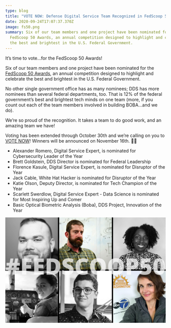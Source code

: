 ```yaml
---
type: blog
title: "VOTE NOW: Defense Digital Service Team Recognized in FedScoop 50"
date: 2020-09-24T17:07:37.370Z
image: fs50.png
summary: Six of our team members and one project have been nominated for the
  FedScoop 50 Awards, an annual competition designed to highlight and celebrate
  the best and brightest in the U.S. Federal Government.
---
```


It’s time to vote...for the FedScoop 50 Awards!

Six of our team members and one project have been nominated for the [FedScoop 50 Awards](https://www.fedscoop.com/fedscoop50/vote/), an annual competition designed to highlight and celebrate the best and brightest in the U.S. Federal Government.

No other single government office has as many nominees; DDS has more nominees than several federal departments, too. That is 12% of the federal government’s best and brightest tech minds on one team (more, if you count out each of the team members involved in building BOBA...and we do).

We’re so proud of the recognition. It takes a team to do good work, and an amazing team we have!

Voting has been extended through October 30th and we’re calling on you to [VOTE NOW](https://www.fedscoop.com/fedscoop50/vote/)! Winners will be announced on November 16th. 🤞🏼

- Alexander Romero, Digital Service Expert, is nominated for Cybersecurity Leader of the Year
- Brett Goldstein, DDS Director is nominated for Federal Leadership
- Florence Kasule, Digital Service Expert, is nominated for Disruptor of the Year
- Jack Cable, White Hat Hacker is nominated for Disruptor of the Year
- Katie Olson, Deputy Director, is nominated for Tech Champion of the Year
- Scarlett Swerdlow, Digital Service Expert - Data Science is nominated for Most Inspiring Up and Comer
- Basic Optical Biometric Analysis (Boba), DDS Project, Innovation of the Year

![](../../media/fedscoop50-3-.png)

